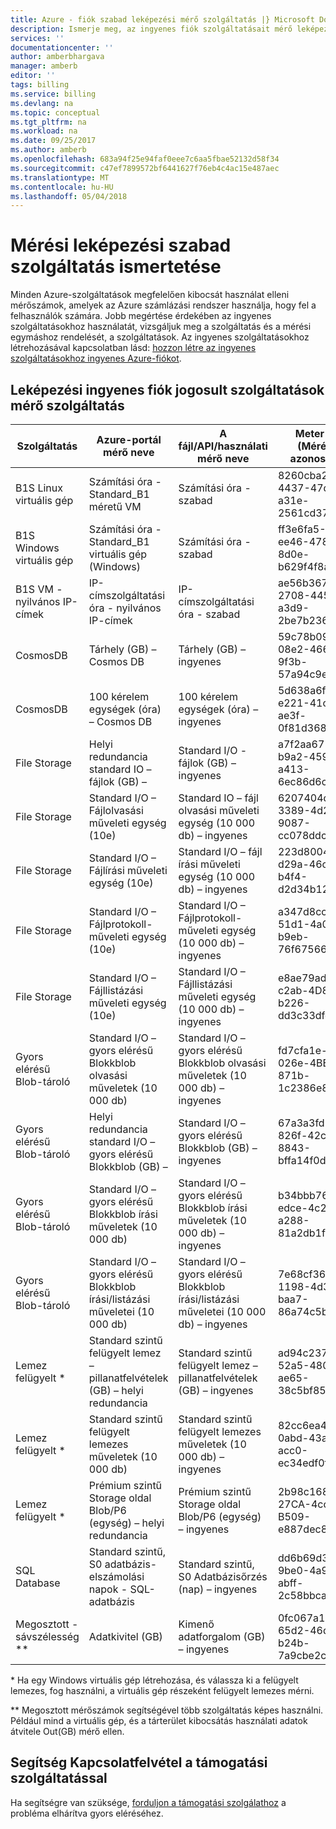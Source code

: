 ```yaml
---
title: Azure - fiók szabad leképezési mérő szolgáltatás |} Microsoft Docs
description: Ismerje meg, az ingyenes fiók szolgáltatásait mérő leképezést szolgáltatást.
services: ''
documentationcenter: ''
author: amberbhargava
manager: amberb
editor: ''
tags: billing
ms.service: billing
ms.devlang: na
ms.topic: conceptual
ms.tgt_pltfrm: na
ms.workload: na
ms.date: 09/25/2017
ms.author: amberb
ms.openlocfilehash: 683a94f25e94faf0eee7c6aa5fbae52132d58f34
ms.sourcegitcommit: c47ef7899572bf6441627f76eb4c4ac15e487aec
ms.translationtype: MT
ms.contentlocale: hu-HU
ms.lasthandoff: 05/04/2018
---
```

# <a name="understand-free-service-to-meter-mapping"></a>Mérési leképezési szabad szolgáltatás ismertetése

Minden Azure-szolgáltatások megfelelően kibocsát használat elleni mérőszámok, amelyek az Azure számlázási rendszer használja, hogy fel a felhasználók számára. Jobb megértése érdekében az ingyenes szolgáltatásokhoz használatát, vizsgáljuk meg a szolgáltatás és a mérési egymáshoz rendelését, a szolgáltatások. Az ingyenes szolgáltatásokhoz létrehozásával kapcsolatban lásd: [hozzon létre az ingyenes szolgáltatásokhoz ingyenes Azure-fiókot](billing-create-free-services-included-free-account.md).

## <a name="service-to-meter-mapping-for-free-account-eligible-services"></a>Leképezési ingyenes fiók jogosult szolgáltatások mérő szolgáltatás 

|    Szolgáltatás   | Azure-portál mérő neve | A fájl/API/használati mérő neve | Meter ID (Mérési azonosító) |
| ------------ | -------------------------- | -------------------------| -------- |
| B1S Linux virtuális gép | Számítási óra - Standard_B1 méretű VM | Számítási óra - szabad | 8260cba2-4437-47d1-a31e-2561cd370f50
| B1S Windows virtuális gép | Számítási óra - Standard_B1 virtuális gép (Windows) | Számítási óra - szabad | ff3e6fa5-ee46-478e-8d0e-b629f4f8a8ac
| B1S VM - nyilvános IP-címek  | IP-címszolgáltatási óra - nyilvános IP-címek | IP-címszolgáltatási óra - szabad | ae56b367-2708-4454-a3d9-2be7b2364ea1
| CosmosDB | Tárhely (GB) – Cosmos DB | Tárhely (GB) – ingyenes | 59c78b09-08e2-466a-9f3b-57a94c9e2f31
| CosmosDB | 100 kérelem egységek (óra) – Cosmos DB | 100 kérelem egységek (óra) – ingyenes | 5d638a6f-e221-41cf-ae3f-0f81d368cef6 
| File Storage | Helyi redundancia standard IO – fájlok (GB) – | Standard I/O - fájlok (GB) – ingyenes | a7f2aa67-b9a2-4593-a413-6ec86d6c8e5b
| File Storage | Standard I/O – Fájlolvasási műveleti egység (10e) | Standard IO – fájl olvasási műveleti egység (10 000 db) – ingyenes | 6207404d-3389-4d20-9087-cc078ddc3fd9
| File Storage | Standard I/O – Fájlírási műveleti egység (10e) | Standard I/O – fájl írási műveleti egység (10 000 db) – ingyenes | 223d8004-d29a-46cf-b4f4-d2d34b12548b
| File Storage | Standard I/O – Fájlprotokoll-műveleti egység (10e) | Standard I/O – Fájlprotokoll-műveleti egység (10 000 db) – ingyenes | a347d8cc-51d1-4a0e-b9eb-76f67566c3f5
| File Storage | Standard I/O – Fájllistázási műveleti egység (10e) | Standard I/O – Fájllistázási műveleti egység (10 000 db) – ingyenes | e8ae79ad-c2ab-4D82-b226-dd3c33dfd40c
| Gyors elérésű Blob-tároló | Standard I/O – gyors elérésű Blokkblob olvasási műveletek (10 000 db) | Standard I/O – gyors elérésű Blokkblob olvasási műveletek (10 000 db) – ingyenes |fd7cfa1e-026e-4BE1-871b-1c2386e8902e
| Gyors elérésű Blob-tároló | Helyi redundancia standard I/O – gyors elérésű Blokkblob (GB) – | Standard I/O – gyors elérésű Blokkblob (GB) – ingyenes | 67a3a3fd-826f-42c1-8843-bffa14f0da13
| Gyors elérésű Blob-tároló | Standard I/O – gyors elérésű Blokkblob írási műveletek (10 000 db) | Standard I/O – gyors elérésű Blokkblob írási műveletek (10 000 db) – ingyenes | b34bbb76-edce-4c2d-a288-81a2db1fea53
| Gyors elérésű Blob-tároló  | Standard I/O – gyors elérésű Blokkblob írási/listázási műveletei (10 000 db) | Standard I/O – gyors elérésű Blokkblob írási/listázási műveletei (10 000 db) – ingyenes | 7e68cf36-1198-4d3b-baa7-86a74c5b3079
| Lemez felügyelt *  | Standard szintű felügyelt lemez – pillanatfelvételek (GB) – helyi redundancia | Standard szintű felügyelt lemez – pillanatfelvételek (GB) – ingyenes | ad94c237-52a5-4804-ae65-38c5bf85ef42
| Lemez felügyelt *  | Standard szintű felügyelt lemezes műveletek (10 000 db) | Standard szintű felügyelt lemezes műveletek (10 000 db) – ingyenes | 82cc6ea4-0abd-43ac-acc0-ec34edf0f14c
| Lemez felügyelt *  | Prémium szintű Storage oldal Blob/P6 (egység) – helyi redundancia | Prémium szintű Storage oldal Blob/P6 (egység) – ingyenes | 2b98c168-27CA-4cc1-B509-e887dec87657
| SQL Database | Standard szintű, S0 adatbázis-elszámolási napok - SQL-adatbázis | Standard szintű, S0 Adatbázisőrzés (nap) – ingyenes | dd6b69d3-9be0-4a91-abff-2c58bbcafd1d
| Megosztott - sávszélesség ** | Adatkivitel (GB) | Kimenő adatforgalom (GB) – ingyenes | 0fc067a1-65d2-46da-b24b-7a9cbe2c69bd

\* Ha egy Windows virtuális gép létrehozása, és válassza ki a felügyelt lemezes, fog használni, a virtuális gép részeként felügyelt lemezes mérni.

\** Megosztott mérőszámok segítségével több szolgáltatás képes használni. Például mind a virtuális gép, és a tárterület kibocsátás használati adatok átvitele Out(GB) mérő ellen.





## <a name="need-help-contact-support"></a>Segítség Kapcsolatfelvétel a támogatási szolgáltatással

Ha segítségre van szüksége, [forduljon a támogatási szolgálathoz](https://portal.azure.com/?#blade/Microsoft_Azure_Support/HelpAndSupportBlade) a probléma elhárítva gyors eléréséhez.
